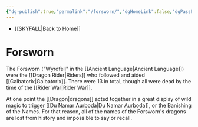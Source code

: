 ```yaml
---
{"dg-publish":true,"permalink":"/forsworn/","dgHomeLink":false,"dgPassFrontmatter":false}
---
```


- [[SKYFALL|Back to Home]]

# Forsworn
The Forsworn ("Wyrdfell" in the [[Ancient Language|Ancient Language]]) were the [[Dragon Rider|Riders]] who followed and aided [[Galbatorix|Galbatorix]]. There were 13 in total, though all were dead by the time of the [[Rider War|Rider War]]. 

At one point the [[Dragon|dragons]] acted together in a great display of wild magic to trigger [[Du Namar Aurboda|Du Namar Aurboda]], or the Banishing of the Names. For that reason, all of the names of the Forsworn's dragons are lost from history and impossible to say or recall. 